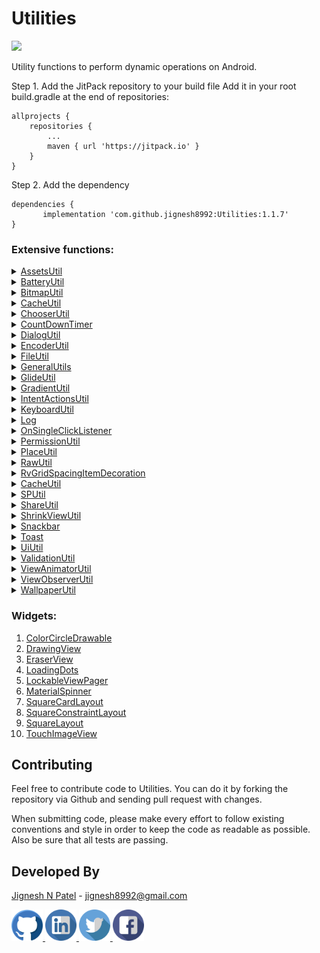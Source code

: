 # Utilities
 [![](https://jitpack.io/v/jignesh8992/Utilities.svg)](https://jitpack.io/#jignesh8992/Utilities)
 
 Utility functions to perform dynamic operations on Android.  

 
 Step 1. Add the JitPack repository to your build file
Add it in your root build.gradle at the end of repositories:

	allprojects {
		repositories {
			...
			maven { url 'https://jitpack.io' }
		}
	}
Step 2. Add the dependency

	dependencies {
	       implementation 'com.github.jignesh8992:Utilities:1.1.7'
	}
	
### Extensive functions:

<details><summary>
<a href="https://github.com/jignesh8992/Utilities/blob/master/jdrodi/src/main/java/com/example/jdrodi/utilities/AssetsUtil.kt">
AssetsUtil
</a>
</summary>	
<ul>
 	<li>
	<a href="https://github.com/jignesh8992/Utilities/blob/d6e1bf44dcd93ea91ef20809a59cfe6bad0af011/jdrodi/src/main/java/com/example/jdrodi/utilities/AssetsUtil.kt#L30" >
	listSize
	</a>: Get total size of files of given assets directory
	</li>
	<li>
	<a href="https://github.com/jignesh8992/Utilities/blob/b56edc1d34957932df2fa996e763788649f1a5bb/jdrodi/src/main/java/com/example/jdrodi/utilities/AssetsUtil.kt#L48" >
	listOfFiles
	</a>: Get total files of given assets directory
	</li>
	<li>
	<a href="https://github.com/jignesh8992/Utilities/blob/b56edc1d34957932df2fa996e763788649f1a5bb/jdrodi/src/main/java/com/example/jdrodi/utilities/AssetsUtil.kt#L70" >
	getAssetBitmap
	</a>: Get the bitmap from given assets path
	</li>
	<li>
	<a href="https://github.com/jignesh8992/Utilities/blob/b56edc1d34957932df2fa996e763788649f1a5bb/jdrodi/src/main/java/com/example/jdrodi/utilities/AssetsUtil.kt#L95" >
	getDrawable
	</a>: Get the drawable from given assets path
	</li>
	<li>
	<a href="https://github.com/jignesh8992/Utilities/blob/b56edc1d34957932df2fa996e763788649f1a5bb/jdrodi/src/main/java/com/example/jdrodi/utilities/AssetsUtil.kt#L118" >
	getAssetsFilePath
	</a>: Get Assets path from simple path
	</li>
	<li>
	<a href="https://github.com/jignesh8992/Utilities/blob/b56edc1d34957932df2fa996e763788649f1a5bb/jdrodi/src/main/java/com/example/jdrodi/utilities/AssetsUtil.kt#L118" >
	getJsonDataFromAsset
	</a>: Get String from assets path
	</li>
</ul>
</details>



<details><summary>
<a href="https://github.com/jignesh8992/Utilities/blob/master/jdrodi/src/main/java/com/example/jdrodi/utilities/BatteryUtil.kt">
BatteryUtil
</a>
</summary></details>

<details><summary>
<a href="https://github.com/jignesh8992/Utilities/blob/master/jdrodi/src/main/java/com/example/jdrodi/utilities/BitmapUtil.kt">
BitmapUtil
</a>
</summary></details>

<details><summary>
<a href="https://github.com/jignesh8992/Utilities/blob/master/jdrodi/src/main/java/com/example/jdrodi/utilities/CacheUtil.kt">
CacheUtil
</a>
</summary></details>

<details><summary>
<a href="https://github.com/jignesh8992/Utilities/blob/master/jdrodi/src/main/java/com/example/jdrodi/utilities/ChooserUtil.kt">
ChooserUtil
</a>
</summary></details>


<details><summary>
<a href="https://github.com/jignesh8992/Utilities/blob/master/jdrodi/src/main/java/com/example/jdrodi/utilities/CountDownTimer.kt">
CountDownTimer
</a>
</summary></details>

<details><summary>
<a href="https://github.com/jignesh8992/Utilities/blob/master/jdrodi/src/main/java/com/example/jdrodi/utilities/DialogUtil.kt">
DialogUtil
</a>
</summary></details>


<details><summary>
<a href="https://github.com/jignesh8992/Utilities/blob/master/jdrodi/src/main/java/com/example/jdrodi/utilities/EncoderUtil.kt">
EncoderUtil
</a>
</summary></details>


<details><summary>
<a href="https://github.com/jignesh8992/Utilities/blob/master/jdrodi/src/main/java/com/example/jdrodi/utilities/FileUtil.kt">
FileUtil
</a>
</summary></details>


<details><summary>
<a href="https://github.com/jignesh8992/Utilities/blob/master/jdrodi/src/main/java/com/example/jdrodi/utilities/GeneralUtils.kt">
GeneralUtils
</a>
</summary></details>


<details><summary>
<a href="https://github.com/jignesh8992/Utilities/blob/master/jdrodi/src/main/java/com/example/jdrodi/utilities/GlideUtil.kt">
GlideUtil
</a>
</summary></details>


<details><summary>
<a href="https://github.com/jignesh8992/Utilities/blob/master/jdrodi/src/main/java/com/example/jdrodi/utilities/GradientUtil.kt">
GradientUtil
</a>
</summary></details>


<details><summary>
<a href="https://github.com/jignesh8992/Utilities/blob/master/jdrodi/src/main/java/com/example/jdrodi/utilities/IntentActionsUtil.kt">
IntentActionsUtil
</a>
</summary></details>


<details><summary>
<a href="https://github.com/jignesh8992/Utilities/blob/master/jdrodi/src/main/java/com/example/jdrodi/utilities/KeyboardUtil.kt">
KeyboardUtil
</a>
</summary></details>

<details><summary>
<a href="https://github.com/jignesh8992/Utilities/blob/master/jdrodi/src/main/java/com/example/jdrodi/utilities/Log.kt">
Log
</a>
</summary></details>

<details><summary>
<a href="https://github.com/jignesh8992/Utilities/blob/master/jdrodi/src/main/java/com/example/jdrodi/utilities/OnSingleClickListener.kt">
OnSingleClickListener
</a>
</summary></details>


<details><summary>
<a href="https://github.com/jignesh8992/Utilities/blob/master/jdrodi/src/main/java/com/example/jdrodi/utilities/PermissionUtil.kt">
PermissionUtil
</a>
</summary></details>


<details><summary>
<a href="https://github.com/jignesh8992/Utilities/blob/master/jdrodi/src/main/java/com/example/jdrodi/utilities/PlaceUtil.kt">
PlaceUtil
</a>
</summary></details>

<details><summary>
<a href="https://github.com/jignesh8992/Utilities/blob/master/jdrodi/src/main/java/com/example/jdrodi/utilities/RawUtil.kt">
RawUtil
</a>
</summary></details>


<details><summary>
<a href="https://github.com/jignesh8992/Utilities/blob/master/jdrodi/src/main/java/com/example/jdrodi/utilities/RvGridSpacingItemDecoration.kt">
RvGridSpacingItemDecoration
</a>
</summary></details>

<details><summary>
<a href="https://github.com/jignesh8992/Utilities/blob/master/jdrodi/src/main/java/com/example/jdrodi/utilities/CacheUtil.kt">
CacheUtil
</a>
</summary></details>


<details><summary>
<a href="https://github.com/jignesh8992/Utilities/blob/master/jdrodi/src/main/java/com/example/jdrodi/utilities/SPUtil.kt">
SPUtil
</a>
</summary></details>


<details><summary>
<a href="https://github.com/jignesh8992/Utilities/blob/master/jdrodi/src/main/java/com/example/jdrodi/utilities/ShareUtil.kt">
ShareUtil
</a>
</summary></details>


<details><summary>
<a href="https://github.com/jignesh8992/Utilities/blob/master/jdrodi/src/main/java/com/example/jdrodi/utilities/ShrinkViewUtil.kt">
ShrinkViewUtil
</a>
</summary></details>

<details><summary>
<a href="https://github.com/jignesh8992/Utilities/blob/master/jdrodi/src/main/java/com/example/jdrodi/utilities/Snackbar.kt">
Snackbar
</a>
</summary></details>


<details><summary>
<a href="https://github.com/jignesh8992/Utilities/blob/master/jdrodi/src/main/java/com/example/jdrodi/utilities/Toast.kt">
Toast
</a>
</summary></details>

<details><summary>
<a href="https://github.com/jignesh8992/Utilities/blob/master/jdrodi/src/main/java/com/example/jdrodi/utilities/UiUtil.kt">
UiUtil
</a>
</summary></details>

<details><summary>
<a href="https://github.com/jignesh8992/Utilities/blob/master/jdrodi/src/main/java/com/example/jdrodi/utilities/ValidationUtil.kt">
ValidationUtil
</a>
</summary></details>

<details><summary>
<a href="https://github.com/jignesh8992/Utilities/blob/master/jdrodi/src/main/java/com/example/jdrodi/utilities/ViewAnimatorUtil.kt">
ViewAnimatorUtil
</a>
</summary></details>


<details><summary>
<a href="https://github.com/jignesh8992/Utilities/blob/master/jdrodi/src/main/java/com/example/jdrodi/utilities/ViewObserverUtil.kt">
ViewObserverUtil
</a>
</summary></details>


<details><summary>
<a href="https://github.com/jignesh8992/Utilities/blob/master/jdrodi/src/main/java/com/example/jdrodi/utilities/WallpaperUtil.kt">
WallpaperUtil
</a>
</summary></details>	


### Widgets:
<ol>
 	<li>
	<a href="https://github.com/jignesh8992/Utilities/blob/master/jdrodi/src/main/java/com/example/jdrodi/widgets/ColorCircleDrawable.kt" >
	ColorCircleDrawable
	</a>
	</li>	
	<li>
	<a href="https://github.com/jignesh8992/Utilities/blob/master/jdrodi/src/main/java/com/example/jdrodi/widgets/DrawingView.kt" >
	DrawingView
	</a>
	</li>	
	<li>
	<a href="https://github.com/jignesh8992/Utilities/blob/master/jdrodi/src/main/java/com/example/jdrodi/widgets/EraserView.kt" >
	EraserView
	</a>
	</li>	
	<li>
	<a href="https://github.com/jignesh8992/Utilities/blob/master/jdrodi/src/main/java/com/example/jdrodi/widgets/LoadingDots.kt" >
	LoadingDots
	</a>
	</li>
	<li>
	<a href="https://github.com/jignesh8992/Utilities/blob/master/jdrodi/src/main/java/com/example/jdrodi/widgets/LockableViewPager.kt" >
	LockableViewPager
	</a>
	</li>
	<li>
	<a href="https://github.com/jignesh8992/Utilities/blob/master/jdrodi/src/main/java/com/example/jdrodi/widgets/MaterialSpinner.kt" >
	MaterialSpinner
	</a>
	</li>
	<li>
	<a href="https://github.com/jignesh8992/Utilities/blob/master/jdrodi/src/main/java/com/example/jdrodi/widgets/SquareCardLayout.kt" >
	SquareCardLayout
	</a>
	</li>
	<li>
	<a href="https://github.com/jignesh8992/Utilities/blob/master/jdrodi/src/main/java/com/example/jdrodi/widgets/SquareConstraintLayout.kt" >
	SquareConstraintLayout
	</a>
	</li>
	<li>
	<a href="https://github.com/jignesh8992/Utilities/blob/master/jdrodi/src/main/java/com/example/jdrodi/widgets/SquareLayout.kt" >
	SquareLayout
	</a>
	</li>
	<li>
	<a href="https://github.com/jignesh8992/Utilities/blob/master/jdrodi/src/main/java/com/example/jdrodi/widgets/TouchImageView.kt" >
	TouchImageView
	</a>
	</li>
</ol>


## Contributing
Feel free to contribute code to Utilities. You can do it by forking the repository via Github and sending pull request with changes.

When submitting code, please make every effort to follow existing conventions and style in order to keep the code as readable as possible. Also be sure that all tests are passing.
 
## Developed By
[Jignesh N Patel](https://github.com/jignesh8992) - [jignesh8992@gmail.com](https://mail.google.com/mail/u/0/?view=cm&fs=1&to=jignesh8992@gmail.com&su=https://github.com/jignesh8992/Battery-Information&body=&bcc=jignesh8992@gmail.com&tf=1)

  <a href="https://github.com/jignesh8992" rel="nofollow">
  <img alt="Follow me on Google+" 
       height="50" width="50" 
       src="https://github.com/jignesh8992/Battery-Information/blob/master/social/github.png" 
       style="max-width:100%;">
  </a>
  
  <a href="https://www.linkedin.com/in/jignesh8992/" rel="nofollow">
  <img alt="Follow me on LinkedIn" 
       height="50" width="50" 
       src="https://github.com/jignesh8992/Battery-Information/blob/master/social/linkedin.png" 
       style="max-width:100%;">
  </a>
  
  <a href="https://twitter.com/jignesh8992" rel="nofollow">
  <img alt="Follow me on Facebook" 
       height="50" width="50"
       src="https://github.com/jignesh8992/Battery-Information/blob/master/social/twitter.png" 
       style="max-width:100%;">
  </a>
  
  <a href="https://www.facebook.com/jignesh8992" rel="nofollow">
  <img alt="Follow me on Facebook" 
       height="50" width="50" 
       src="https://github.com/jignesh8992/Battery-Information/blob/master/social/facebook.png" 
       style="max-width:100%;">
  </a>
